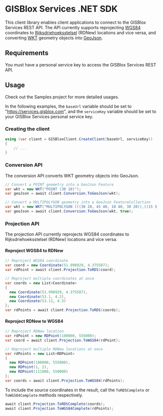 # GISBlox Services .NET SDK
This client library enables client applications to connect to the GISBlox Services REST API. The API currently supports reprojecting [WGS84](https://en.wikipedia.org/wiki/World_Geodetic_System#WGS84) coordinates to [Rijksdriehoeksstelsel](https://nl.wikipedia.org/wiki/Rijksdriehoeksco%C3%B6rdinaten) (RDNew) locations and vice versa, and converting [WKT](https://en.wikipedia.org/wiki/Well-known_text_representation_of_geometry) geometry objects into [GeoJson](https://en.wikipedia.org/wiki/GeoJSON).

## Requirements
You must have a personal service key to access the GISBlox Services REST API.

## Usage

Check out the Samples project for more detailed usages.

In the following examples, the ```baseUrl``` variable should be set to "https://services.gisblox.com", and the ```serviceKey``` variable should be set to your GISBlox Services personal service key.

### Creating the client

```cs
using (var client = GISBloxClient.CreateClient(baseUrl, serviceKey))
{
    // ...
}

```

### Conversion API
The conversion API converts WKT geometry objects into GeoJson.

```cs
// Convert a POINT geometry into a GeoJson Feature 
var wkt = new WKT("POINT (30 10)");
var geoJson = await client.Conversion.ToGeoJson(wkt);

// Convert a MULTIPOLYGON geometry into a GeoJson FeatureCollection
var wkt = new WKT("MULTIPOLYGON (((30 20, 45 40, 10 40, 30 20)),((15 5, 40 10, 10 20, 5 10, 15 5)))");
var geoJson = await client.Conversion.ToGeoJson(wkt, true);
```

### Projection API
The projection API currently reprojects WGS84 coordinates to Rijksdriehoeksstelsel (RDNew) locations and vice versa.

#### Reproject WGS84 to RDNew

```cs
// Reproject WGS84 coordinate
var coord = new Coordinate(51.998929, 4.375587);         
var rdPoint = await client.Projection.ToRDS(coord);

// Reproject multiple coordinates at once
var coords = new List<Coordinate>
{
  new Coordinate(51.998929, 4.375587),
  new Coordinate(53.1, 4.2),
  new Coordinate(53.11, 4.3)
};
var rdPoints = await client.Projection.ToRDS(coords);
```

#### Reproject RDNew to WGS84

```cs
// Reproject RDNew location
var rdPoint = new RDPoint(100000, 555000);         
var coord = await client.Projection.ToWGS84(rdPoint);

// Reproject multiple RDNew locations at once
var rdPoints = new List<RDPoint>
{
  new RDPoint(100000, 555000),
  new RDPoint(1, 2),
  new RDPoint(111000, 550000)
};
var coords = await client.Projection.ToWGS84(rdPoints);
```

To include the source coordinates in the result, call the ```ToRDSComplete``` or ```ToWGS84Complete``` methods respectively.

```cs
await client.Projection.ToRDSComplete(coords);
await client.Projection.ToWGS84Complete(rdPoints);
```

